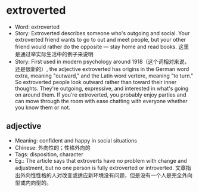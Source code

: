 # extroverted

- Word: extroverted
- Story: Extroverted describes someone who's outgoing and social. Your extroverted friend wants to go to out and meet people, but your other friend would rather do the opposite — stay home and read books. 这里是通过举实际生活中的例子来说明
- Story: First used in modern psychology around 1918（这个词相对来说，还是很新的）, the adjective extroverted has origins in the German word extra, meaning "outward," and the Latin word vertere, meaning "to turn." So extroverted people look outward rather than toward their inner thoughts. They're outgoing, expressive, and interested in what's going on around them. If you're extroverted, you probably enjoy parties and can move through the room with ease chatting with everyone whether you know them or not.

## adjective

- Meaning: confident and happy in social situations
- Chinese: 外向性的；性格外向的
- Tags: disposition, character
- Eg.: The article says that extroverts have no problem with change and adjustment, but no one person is fully extroverted or introverted. 文章指出外向性性格的人对改变或适应新环境没有问题，但是没有一个人是完全外向型或内向型的。

